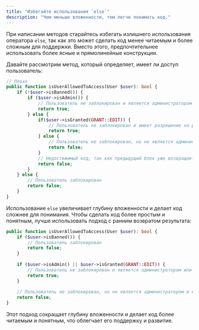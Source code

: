 ```yaml
---
title: "Избегайте использования `else`"
description: "Чем меньше вложенности, тем легче понимать код."
---
```


При написании методов старайтесь избегать излишнего использования оператора `else`, так как это может сделать код менее читаемым и более сложным для поддержки. Вместо этого, предпочтительнее использовать более ясные и прямолинейные конструкции.

Давайте рассмотрим метод, который определяет, имеет ли доступ пользователь:

```php
// Плохо
public function isUserAllowedToAccess(User $user): bool {
    if (!$user->isBanned()) {
        if ($user->isAdmin()) {
            // Пользователь не заблокирован и является администратором
            return true;
        } else {
            if($user->isGranted(GRANT::EDIT)) {
                // Пользователь не заблокирован и имеет разрешение на редактирование
                return true;
            } else {
                // Пользователь не заблокирован, но не является администратором и не имеет разрешения на редактирование
                return false;
            }
            // Недостижимый код, так как предыдущий блок уже возвращает результат
            return false;
        }
    } else {
        // Пользователь заблокирован
        return false;
    }
}
```

Использование `else` увеличивает глубину вложенности и делает код сложнее для понимания. Чтобы сделать код более простым и понятным, лучше использовать подход с ранним возвратом результата:

```php
public function isUserAllowedToAccess(User $user): bool {
    if ($user->isBanned()) {
        // Пользователь заблокирован
        return false;
    }
    
    if ($user->isAdmin() || $user->isGranted(GRANT::EDIT)) {
        // Пользователь не заблокирован и является администратором или имеет разрешение на редактирование
        return true;
    }
    
    // Пользователь не заблокирован, но не является администратором и не имеет разрешения на редактирование
    return false;
}
```

Этот подход сокращает глубину вложенности и делает код более читаемым и понятным, что облегчает его поддержку и развитие.
